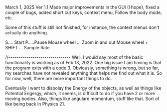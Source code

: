 March 1, 2025 Ver 1.1
Made major improvements in the GUI (I hope), 
fixed a couple of bugs, added short cut keys,
context menu, Follow the body mode, etc.

Some of this stuff is still not finished, for instance, the context menus don't actually 
do anything.

S.... Start
P.....Pause
Mouse wheel ... Zoom in and out
Mouse wheel + SHIFT.... Sample Rate

//-------------------------------
Well, I would say most of the basic
functionality is working as of
Feb 13, 2022.  One big issue I am having
is that the program exits with a code 3.
Obviously, something is wrong, but so far,
my searches have not revealed anything that
helps me find out what it is.  So for now,
well, there are more important things to
do.

Eventually I want to dispolay the Energy of
the objects, as well as things like Potential
Engergy, which, it seems, is difficult to
do if you have 2 or more moving bodies.
Also, things like angulare momentum, stuff
like that.  Sort of like being back in
Physics 21.
